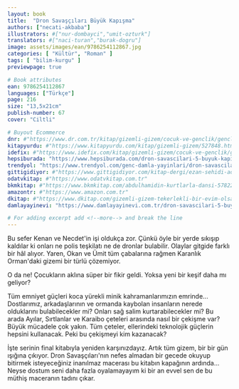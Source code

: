 ```yaml
---
layout: book
title:  "Dron Savaşçıları Büyük Kapışma"
authors: ["necati-akbaba"]
illustrators: #["nur-dombayci","umit-ozturk"]
translators: #["naci-turan","burak-dogru"]
image: assets/images/ean/9786254112867.jpg
categories: [ "Kültür", "Roman" ]
tags: [ "bilim-kurgu" ]
previewpage: true

# Book attributes
ean: 9786254112867
languages: ["Türkçe"]
page: 216
size: "13,5x21cm"
publish-number: 67
cover: "Ciltli"

# Buyout Ecommerce
dnr: #"https://www.dr.com.tr/kitap/gizemli-gizem/cocuk-ve-genclik/genclik-10-yas/roman-oyku/urunno=0001857499001"
kitapyurdu: #"https://www.kitapyurdu.com/kitap/gizemli-gizem/527848.html&filter_name=Gizemli+Gizem"
idefix: #"https://www.idefix.com/kitap/gizemli-gizem/cocuk-ve-genclik/genclik-10-yas/roman-oyku/urunno=0001857499001"
hepsiburada: "https://www.hepsiburada.com/dron-savascilari-5-buyuk-kapisma-sara-gurbuz-ozeren-ciltli-p-HBCV00002HU6A1"
trendyol: "https://www.trendyol.com/genc-damla-yayinlari/dron-savascilari-5-p-330291439"
gittigidiyor: #"https://www.gittigidiyor.com/kitap-dergi/ezan-sehidi-adnan-menderes_pdp_732728793"
odatvkitap: #"https://www.odatvkitap.com.tr"
bkmkitap: #"https://www.bkmkitap.com/abdulhamidin-kurtlarla-dansi-578226"
amazontr: #"https://www.amazon.com.tr"
dkitap: #"https://www.dkitap.com/gizemli-gizem-tekerlekli-bir-evim-olsa"
damlayayinevi: "https://www.damlayayinevi.com.tr/dron-savascilari-5-buyuk-kapisma"

# For adding excerpt add <!--more--> and break the line
---
```

Bu sefer Kenan ve Necdet'in işi oldukça zor.
Çünkü öyle bir yerde sıkışıp kaldılar ki onları ne polis teşkilatı ne de dronlar bulabilir.
Olaylar gitgide farklı bir hâl alıyor.
Yaren, Okan ve Ümit tüm çabalarına rağmen Karanlık Orman'daki gizemi bir türlü çözemiyor.

O da ne!
Çocukların aklına süper bir fikir geldi.
Yoksa yeni bir keşif daha mı geliyor?

Tüm emniyet güçleri koca yürekli minik kahramanlarımızın emrinde...
Dostlarımız, arkadaşlarının ve ormanda kaybolan insanların nerede olduklarını bulabilecekler mi?
Onları sağ salim kurtarabilecekler mi?
Bu arada Ayılar, Sırtlanlar ve Karaibo çeteleri arasında nasıl bir çekişme var?
Büyük mücadele çok yakın.
Tüm çeteler, ellerindeki teknolojik güçlerin hepsini kullanacak.
Peki bu çekişmeyi kim kazanacak?

İşte serinin final kitabıyla yeniden karşınızdayız.
Artık tüm gizem, bir bir gün ışığına çıkıyor.
Dron Savaşçıları'nın nefes almadan bir gecede okuyup bitirmek isteyeceğiniz inanılmaz macerası bu kitabın kapağının ardında...
Neyse dostum seni daha fazla oyalamayayım ki bir an evvel sen de bu müthiş maceranın tadını çıkar.
<!--more--> 